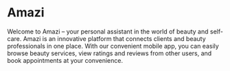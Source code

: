 # Amazi
Welcome to Amazi – your personal assistant in the world of beauty and self-care. Amazi is an innovative platform that connects clients and beauty professionals in one place. With our convenient mobile app, you can easily browse beauty services, view ratings and reviews from other users, and book appointments at your convenience.
